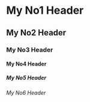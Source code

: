 # My No1 Header
## My No2 Header
### My No3 Header
#### My No4 Header
##### My No5 Header
###### My No6 Header
